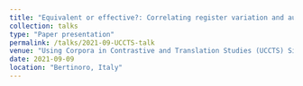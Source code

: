 ```yaml
---
title: "Equivalent or effective?: Correlating register variation and audience perception of the conference interpreting product"
collection: talks
type: "Paper presentation"
permalink: /talks/2021-09-UCCTS-talk
venue: "Using Corpora in Contrastive and Translation Studies (UCCTS) Sixth Edition"
date: 2021-09-09
location: "Bertinoro, Italy"
---
```


